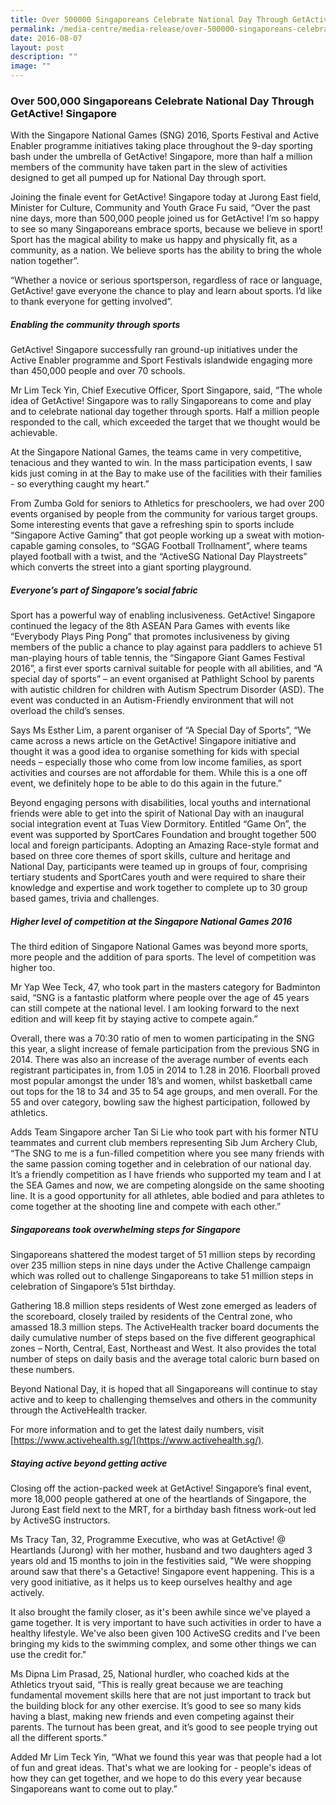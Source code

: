 ```yaml
---
title: Over 500000 Singaporeans Celebrate National Day Through GetActive! Singapore
permalink: /media-centre/media-release/over-500000-singaporeans-celebrate-national-day-through-getactive/
date: 2016-08-07
layout: post
description: ""
image: ""
---
```

### **Over 500,000 Singaporeans Celebrate National Day Through GetActive! Singapore**
With the Singapore National Games (SNG) 2016, Sports Festival and Active Enabler programme initiatives taking place throughout the 9-day sporting bash under the umbrella of GetActive! Singapore, more than half a million members of the community have taken part in the slew of activities designed to get all pumped up for National Day through sport.  
  
Joining the finale event for GetActive! Singapore today at Jurong East field, Minister for Culture, Community and Youth Grace Fu said, “Over the past nine days, more than 500,000 people joined us for GetActive! I’m so happy to see so many Singaporeans embrace sports, because we believe in sport! Sport has the magical ability to make us happy and physically fit, as a community, as a nation. We believe sports has the ability to bring the whole nation together”.  
  
“Whether a novice or serious sportsperson, regardless of race or language, GetActive! gave everyone the chance to play and learn about sports. I’d like to thank everyone for getting involved”.  
  
##### **Enabling the community through sports**  

GetActive! Singapore successfully ran ground-up initiatives under the Active Enabler programme and Sport Festivals islandwide engaging more than 450,000 people and over 70 schools.  
  
Mr Lim Teck Yin, Chief Executive Officer, Sport Singapore, said, “The whole idea of GetActive! Singapore was to rally Singaporeans to come and play and to celebrate national day together through sports. Half a million people responded to the call, which exceeded the target that we thought would be achievable.  
  
At the Singapore National Games, the teams came in very competitive, tenacious and they wanted to win. In the mass participation events, I saw kids just coming in at the Bay to make use of the facilities with their families - so everything caught my heart.”  
  
From Zumba Gold for seniors to Athletics for preschoolers, we had over 200 events organised by people from the community for various target groups. Some interesting events that gave a refreshing spin to sports include “Singapore Active Gaming” that got people working up a sweat with motion‐capable gaming consoles, to “SGAG Football Trollnament”, where teams played football with a twist, and the “ActiveSG National Day Playstreets” which converts the street into a giant sporting playground.  
  
##### **Everyone’s part of Singapore’s social fabric**  

Sport has a powerful way of enabling inclusiveness. GetActive! Singapore continued the legacy of the 8th ASEAN Para Games with events like “Everybody Plays Ping Pong” that promotes inclusiveness by giving members of the public a chance to play against para paddlers to achieve 51 man-playing hours of table tennis, the “Singapore Giant Games Festival 2016”, a first ever sports carnival suitable for people with all abilities, and “A special day of sports” – an event organised at Pathlight School by parents with autistic children for children with Autism Spectrum Disorder (ASD). The event was conducted in an Autism-Friendly environment that will not overload the child’s senses.  
  
Says Ms Esther Lim, a parent organiser of “A Special Day of Sports”, “We came across a news article on the GetActive! Singapore initiative and thought it was a good idea to organise something for kids with special needs – especially those who come from low income families, as sport activities and courses are not affordable for them. While this is a one off event, we definitely hope to be able to do this again in the future.”  
  
Beyond engaging persons with disabilities, local youths and international friends were able to get into the spirit of National Day with an inaugural social integration event at Tuas View Dormitory. Entitled “Game On”, the event was supported by SportCares Foundation and brought together 500 local and foreign participants. Adopting an Amazing Race-style format and based on three core themes of sport skills, culture and heritage and National Day, participants were teamed up in groups of four, comprising tertiary students and SportCares youth and were required to share their knowledge and expertise and work together to complete up to 30 group based games, trivia and challenges.  
  
##### **Higher level of competition at the Singapore National Games 2016**  

The third edition of Singapore National Games was beyond more sports, more people and the addition of para sports. The level of competition was higher too.  
  
Mr Yap Wee Teck, 47, who took part in the masters category for Badminton said, “SNG is a fantastic platform where people over the age of 45 years can still compete at the national level. I am looking forward to the next edition and will keep fit by staying active to compete again.”  
  
Overall, there was a 70:30 ratio of men to women participating in the SNG this year, a slight increase of female participation from the previous SNG in 2014. There was also an increase of the average number of events each registrant participates in, from 1.05 in 2014 to 1.28 in 2016. Floorball proved most popular amongst the under 18’s and women, whilst basketball came out tops for the 18 to 34 and 35 to 54 age groups, and men overall. For the 55 and over category, bowling saw the highest participation, followed by athletics.  
  
Adds Team Singapore archer Tan Si Lie who took part with his former NTU teammates and current club members representing Sib Jum Archery Club, “The SNG to me is a fun-filled competition where you see many friends with the same passion coming together and in celebration of our national day. It’s a friendly competition as I have friends who supported my team and I at the SEA Games and now, we are competing alongside on the same shooting line. It is a good opportunity for all athletes, able bodied and para athletes to come together at the shooting line and compete with each other.”  
  
##### **Singaporeans took overwhelming steps for Singapore**  

Singaporeans shattered the modest target of 51 million steps by recording over 235 million steps in nine days under the Active Challenge campaign which was rolled out to challenge Singaporeans to take 51 million steps in celebration of Singapore’s 51st birthday.   

Gathering 18.8 million steps residents of West zone emerged as leaders of the scoreboard, closely trailed by residents of the Central zone, who amassed 18.3 million steps. The ActiveHealth tracker board documents the daily cumulative number of steps based on the five different geographical zones – North, Central, East, Northeast and West. It also provides the total number of steps on daily basis and the average total caloric burn based on these numbers.
  
Beyond National Day, it is hoped that all Singaporeans will continue to stay active and to keep to challenging themselves and others in the community through the ActiveHealth tracker.  
  
For more information and to get the latest daily numbers, visit [https://www.activehealth.sg/](https://www.activehealth.sg/). 
  
##### **Staying active beyond getting active**  

Closing off the action-packed week at GetActive! Singapore’s final event, more 18,000 people gathered at one of the heartlands of Singapore, the Jurong East field next to the MRT, for a birthday bash fitness work-out led by ActiveSG instructors.  
  
Ms Tracy Tan, 32, Programme Executive, who was at GetActive! @ Heartlands (Jurong) with her mother, husband and two daughters aged 3 years old and 15 months to join in the festivities said, "We were shopping around saw that there's a Getactive! Singapore event happening. This is a very good initiative, as it helps us to keep ourselves healthy and age actively.  
  
It also brought the family closer, as it's been awhile since we've played a game together. It is very important to have such activities in order to have a healthy lifestyle. We've also been given 100 ActiveSG credits and I've been bringing my kids to the swimming complex, and some other things we can use the credit for."  
  
Ms Dipna Lim Prasad, 25, National hurdler, who coached kids at the Athletics tryout said, “This is really great because we are teaching fundamental movement skills here that are not just important to track but the building block for any other exercise. It’s good to see so many kids having a blast, making new friends and even competing against their parents. The turnout has been great, and it’s good to see people trying out all the different sports.”  
  
Added Mr Lim Teck Yin, “What we found this year was that people had a lot of fun and great ideas. That's what we are looking for - people's ideas of how they can get together, and we hope to do this every year because Singaporeans want to come out to play.”